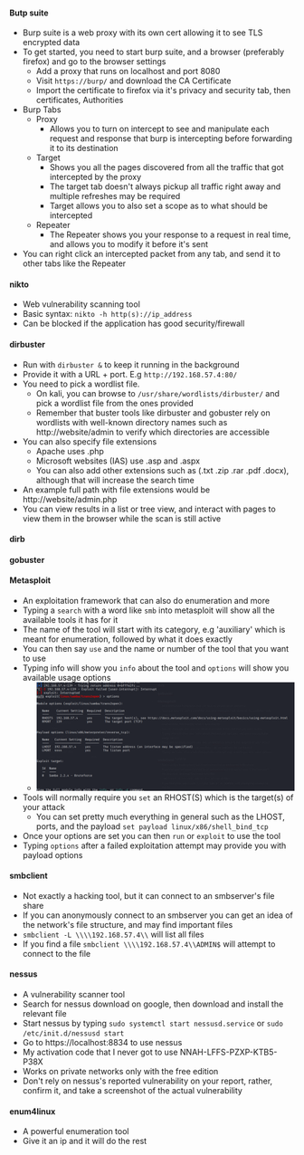 #### Butp suite
- Burp suite is a web proxy with its own cert allowing it to see TLS encrypted data
- To get started, you need to start burp suite, and a browser (preferably firefox) and go to the browser settings
	- Add a proxy that runs on localhost and port 8080
	- Visit `https://burp/` and download the CA Certificate
	- Import the certificate to firefox via it's privacy and security tab, then certificates, Authorities 
- Burp Tabs
	- Proxy
		- Allows you to turn on intercept to see and manipulate each request and response that burp is intercepting before forwarding it to its destination
	- Target
		- Shows you all the pages discovered from all the traffic that got intercepted by the proxy
		-  The target tab doesn't always pickup all traffic right away and multiple refreshes may be required
		- Target allows you to also set a scope as to what should be intercepted
	- Repeater
		- The Repeater shows you your response to a request in real time, and allows you to modify it before it's sent
- You can right click an intercepted packet from any tab, and send it to other tabs like the Repeater 
#### nikto
- Web vulnerability scanning tool
- Basic syntax: `nikto -h http(s)://ip_address`
- Can be blocked if the application has good security/firewall
#### dirbuster
- Run with `dirbuster &` to keep it running in the background
- Provide it with a URL + port. E.g `http://192.168.57.4:80/`
- You need to pick a wordlist file. 
	- On kali, you can browse to `/usr/share/wordlists/dirbuster/` and pick a wordlist file from the ones provided
	- Remember that buster tools like dirbuster and gobuster rely on wordlists with well-known directory names such as http://website/admin to verify which directories are accessible
- You can also specify file extensions
	- Apache uses .php
	- Microsoft websites (IAS) use .asp and .aspx
	- You can also add other extensions such as (.txt .zip .rar .pdf .docx), although that will increase the search time
- An example full path with file extensions would be http://website/admin.php
- You can view results in a list or tree view, and interact with pages to view them in the browser while the scan is still active
#### dirb
#### gobuster
#### Metasploit
- An exploitation framework that can also do enumeration and more
- Typing a `search` with a word like `smb` into metasploit will show all the available tools it has for it
- The name of the tool will start with its category, e.g 'auxiliary' which is meant for enumeration, followed by what it does exactly
- You can then say `use` and the name or number of the tool that you want to use
- Typing info will show you `info` about the tool and `options` will show you available usage options
	-  ![Payload Options](assets/Screenshot_2025-09-04_16-24-56.png)
- Tools will normally require you `set` an RHOST(S) which is the target(s) of your attack
	- You can set pretty much everything in general such as the LHOST, ports, and the payload `set payload linux/x86/shell_bind_tcp`
- Once your options are set you can then `run` or `exploit` to use the tool
- Typing `options` after a failed exploitation attempt may provide you with payload options
#### smbclient
- Not exactly a hacking tool, but it can connect to an smbserver's file share
- If you can anonymously connect to an smbserver you can get an idea of the network's file structure, and may find important files
- `smbclient -L \\\\192.168.57.4\\` will list all files
- If you find a file `smbclient \\\\192.168.57.4\\ADMIN$` will attempt to connect to the file
#### nessus
- A vulnerability scanner tool
- Search for nessus download on google, then download and install the relevant file
- Start nessus by typing `sudo systemctl start nessusd.service` or `sudo /etc/init.d/nessusd start`
- Go to https://localhost:8834 to use nessus
- My activation code that I never got to use NNAH-LFFS-PZXP-KTB5-P38X
- Works on private networks only with the free edition
- Don't rely on nessus's reported vulnerability on your report, rather, confirm it, and take a screenshot of the actual vulnerability
#### enum4linux
- A powerful enumeration tool
- Give it an ip and it will do the rest